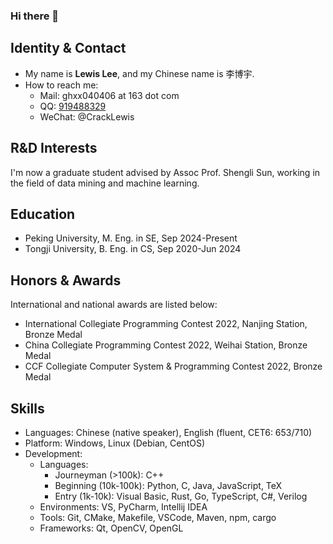 ### Hi there 👋

<!--
**CrackLewis/CrackLewis** is a ✨ _special_ ✨ repository because its `README.md` (this file) appears on your GitHub profile.

Here are some ideas to get you started:

- 🔭 I’m currently working on ...
- 🌱 I’m currently learning ...
- 👯 I’m looking to collaborate on ...
- 🤔 I’m looking for help with ...
- 💬 Ask me about ...
- 📫 How to reach me: [ghxx040406@163.com](mailto://ghxx040406@163.com)
- ⚡ Fun fact: ...
-->

## Identity & Contact

- My name is **Lewis Lee**, and my Chinese name is 李博宇.
- How to reach me:
  - Mail: ghxx040406 at 163 dot com
  - QQ: <a href="http://wpa.qq.com/msgrd?v=3&uin=919488329&site=qq&menu=yes">919488329</a>
  - WeChat: @CrackLewis

## R&D Interests

I'm now a graduate student advised by Assoc Prof. Shengli Sun, working in the field of data mining and machine learning.

## Education

- Peking University, M. Eng. in SE, Sep 2024-Present
- Tongji University, B. Eng. in CS, Sep 2020-Jun 2024

## Honors & Awards

International and national awards are listed below:

- International Collegiate Programming Contest 2022, Nanjing Station, Bronze Medal
- China Collegiate Programming Contest 2022, Weihai Station, Bronze Medal
- CCF Collegiate Computer System & Programming Contest 2022, Bronze Medal

## Skills

- Languages: Chinese (native speaker), English (fluent, CET6: 653/710)
- Platform: Windows, Linux (Debian, CentOS)
- Development:
  - Languages:
    - Journeyman (>100k): C++
    - Beginning (10k-100k): Python, C, Java, JavaScript, TeX
    - Entry (1k-10k): Visual Basic, Rust, Go, TypeScript, C#, Verilog
  - Environments: VS, PyCharm, Intellij IDEA
  - Tools: Git, CMake, Makefile, VSCode, Maven, npm, cargo
  - Frameworks: Qt, OpenCV, OpenGL
